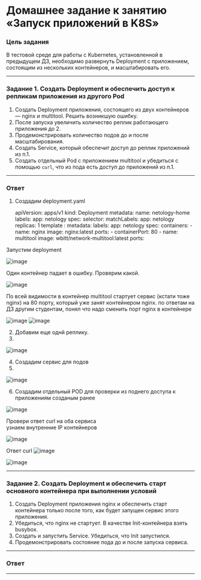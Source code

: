 # Домашнее задание к занятию «Запуск приложений в K8S»

### Цель задания

В тестовой среде для работы с Kubernetes, установленной в предыдущем ДЗ, необходимо развернуть Deployment с приложением, состоящим из нескольких контейнеров, и масштабировать его.

------

### Задание 1. Создать Deployment и обеспечить доступ к репликам приложения из другого Pod

1. Создать Deployment приложения, состоящего из двух контейнеров — nginx и multitool. Решить возникшую ошибку.
2. После запуска увеличить количество реплик работающего приложения до 2.
3. Продемонстрировать количество подов до и после масштабирования.
4. Создать Service, который обеспечит доступ до реплик приложений из п.1.
5. Создать отдельный Pod с приложением multitool и убедиться с помощью `curl`, что из пода есть доступ до приложений из п.1.

------
### Ответ
1. Создадим deployment.yaml

      apiVersion: apps/v1
      kind: Deployment
      metadata:
        name: netology-home
        labels:
         app: netology
      spec:
       selector:
        matchLabels:
         app: netology
       replicas: 1
       template :
        metadata:
         labels:
          app: netology
        spec:
         containers:
          - name: nginx
            image: nginx:latest
            ports:
            - containerPort: 80
          - name: multitool
            image: wbitt/network-multitool:latest
            ports:

Запустим deployment

![image](https://github.com/user-attachments/assets/bc55a3e3-f580-4f1f-8521-2ea0f6255e30)

Один контейнер падает в ошибку. Проверим какой. 

![image](https://github.com/user-attachments/assets/999a1354-552e-4837-b9ff-c610e2d611e4)

По всей видимости в контейнер multitool стартует сервис (кстати тоже nginx) на 80 порту, который уже занят контейнером nginx.
по ответам на ДЗ другим студентам, понял что надо сменить порт nginx в контейнере 

![image](https://github.com/user-attachments/assets/5d628b48-4cb6-400a-9da1-38fb905bcce0)
![image](https://github.com/user-attachments/assets/81b773d4-ae93-42b5-aee4-1c6c0d60d5c7)

2. Добавим еще однй реплику.
3. 
![image](https://github.com/user-attachments/assets/6ab9230b-9277-451d-8b97-eef83588c929)

4. Создадим сервис для подов
5. 
![image](https://github.com/user-attachments/assets/e041b347-e3fb-43d8-b461-b2dd6bdc83f7)

6. Создадим отдельный POD для проверки из поднего доступа к приложениям созданым ранее
   
 ![image](https://github.com/user-attachments/assets/14de24ca-76dd-4574-97e5-2415a0478014)
  
Провери ответ curl на оба сервиса  
узнаем внутренние IP контейнеров 

![image](https://github.com/user-attachments/assets/7666e227-afcb-4d06-8c5a-c4f160efb6c8)

Ответ curl 
![image](https://github.com/user-attachments/assets/6ec5ced8-9165-4107-816f-e0c12c5c0c49)

![image](https://github.com/user-attachments/assets/24634dee-9cd4-4373-b465-7ed061acb840)


------

### Задание 2. Создать Deployment и обеспечить старт основного контейнера при выполнении условий

1. Создать Deployment приложения nginx и обеспечить старт контейнера только после того, как будет запущен сервис этого приложения.
2. Убедиться, что nginx не стартует. В качестве Init-контейнера взять busybox.
3. Создать и запустить Service. Убедиться, что Init запустился.
4. Продемонстрировать состояние пода до и после запуска сервиса.

------
### Ответ

------
